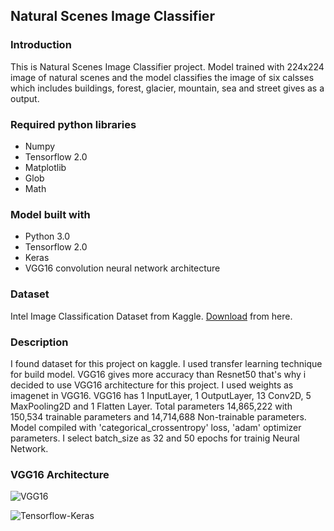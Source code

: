 ## Natural Scenes Image Classifier

### Introduction
This is Natural Scenes Image Classifier project. Model trained with 224x224 image of natural scenes and the model classifies the image of six calsses which includes buildings, forest, glacier, mountain, sea and street gives as a output.

### Required python libraries
- Numpy
- Tensorflow 2.0
- Matplotlib
- Glob
- Math

### Model built with
- Python 3.0
- Tensorflow 2.0
- Keras
- VGG16 convolution neural network architecture

### Dataset
Intel Image Classification Dataset from Kaggle.
[Download](https://www.kaggle.com/puneet6060/intel-image-classification) from here.

### Description
I found dataset for this project on kaggle. I used transfer learning technique for build model. VGG16 gives more accuracy than Resnet50 that's why i decided to use VGG16 architecture for this project. I used weights as imagenet in VGG16. VGG16 has 1 InputLayer, 1 OutputLayer, 13 Conv2D, 5 MaxPooling2D and 1 Flatten Layer. Total parameters 14,865,222 with 150,534 trainable parameters and 14,714,688 Non-trainable parameters. Model compiled with 'categorical_crossentropy' loss, 'adam' optimizer parameters.  I select batch_size as 32 and 50 epochs for trainig Neural Network.

### VGG16 Architecture
![VGG16](https://neurohive.io/wp-content/uploads/2018/11/vgg16-1-e1542731207177.png)

![Tensorflow-Keras](https://res.cloudinary.com/practicaldev/image/fetch/s---CuIRi0J--/c_imagga_scale,f_auto,fl_progressive,h_900,q_auto,w_1600/https://thepracticaldev.s3.amazonaws.com/i/mf5cfpdcw33dyvih6jut.png)
